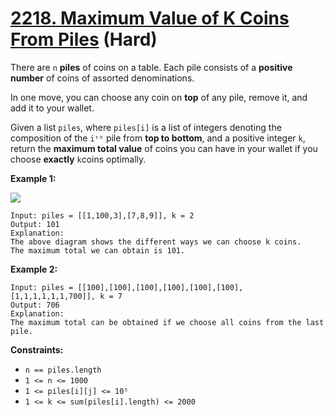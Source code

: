 # [2218. Maximum Value of K Coins From Piles][link] (Hard)

[link]: https://leetcode.com/problems/maximum-value-of-k-coins-from-piles/

There are `n` **piles** of coins on a table. Each pile consists of a **positive number** of coins of
assorted denominations.

In one move, you can choose any coin on **top** of any pile, remove it, and add it to your wallet.

Given a list `piles`, where `piles[i]` is a list of integers denoting the composition of the `iᵗʰ`
pile from **top to bottom**, and a positive integer `k`, return the **maximum total value** of coins
you can have in your wallet if you choose **exactly** `k`coins optimally.

**Example 1:**

![](https://assets.leetcode.com/uploads/2019/11/09/e1.png)

```
Input: piles = [[1,100,3],[7,8,9]], k = 2
Output: 101
Explanation:
The above diagram shows the different ways we can choose k coins.
The maximum total we can obtain is 101.
```

**Example 2:**

```
Input: piles = [[100],[100],[100],[100],[100],[100],[1,1,1,1,1,1,700]], k = 7
Output: 706
Explanation:
The maximum total can be obtained if we choose all coins from the last pile.
```

**Constraints:**

- `n == piles.length`
- `1 <= n <= 1000`
- `1 <= piles[i][j] <= 10⁵`
- `1 <= k <= sum(piles[i].length) <= 2000`
